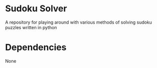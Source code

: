 # Sudoku Solver
A repository for playing around with various methods of solving sudoku puzzles written in python

# Dependencies

None